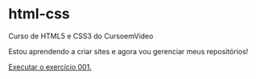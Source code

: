 # html-css
 Curso de HTML5 e CSS3 do CursoemVideo

Estou aprendendo a criar sites e agora vou gerenciar meus repositórios!
 
 <a href="https://giovanninoda.github.io/html-css/exercicios/ex001/index.html" target= "_blank" rel= "external"> Executar o exercício 001.</a>
